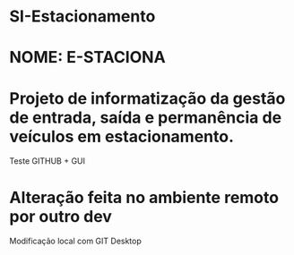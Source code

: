# SI-Estacionamento
# NOME: E-STACIONA
# Projeto de informatização da gestão de entrada, saída e permanência de veículos em estacionamento.
Teste GITHUB + GUI
# Alteração feita no ambiente remoto por outro dev
Modificação local com GIT Desktop
